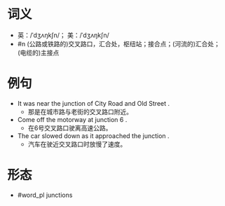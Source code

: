 # 词义
- 英：/ˈdʒʌŋkʃn/； 美：/ˈdʒʌŋkʃn/
- #n (公路或铁路的)交叉路口，汇合处，枢纽站；接合点；(河流的)汇合处；(电缆的)主接点
# 例句
- It was near the junction of City Road and Old Street .
	- 那是在城市路与老街的交叉路口附近。
- Come off the motorway at junction 6 .
	- 在6号交叉路口驶离高速公路。
- The car slowed down as it approached the junction .
	- 汽车在驶近交叉路口时放慢了速度。
# 形态
- #word_pl junctions
